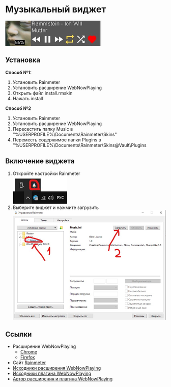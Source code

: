 # Музыкальный виджет
![alt text](https://github.com/Gleb-luitsko/WidgetMusicForRainmeter/blob/master/Images/screenshot1.jpg)
## Установка
**Способ №1:**
1. Установить Rainmeter
2. Установить расширение WebNowPlaying
3. Открыть файл install.rmskin
4. Нажать install

**Способ №2**
1. Установить Rainmeter
2. Установить расширение WebNowPlaying
2. Пересестить папку Music в "%USERPROFILE%\Documents\Rainmeter\Skins\"
3. Переместь содержимое папки Plugins в "%USERPROFILE%\Documents\Rainmeter\Skins\@Vault\Plugins

## Включение виджета
1. Откройте настройки Rainmeter<br />
![alt text](https://github.com/Gleb-luitsko/WidgetMusicForRainmeter/blob/master/Images/screenshot2.jpg)
2. Выберите виджет и нажмите загрузить <br />
![alt text](https://github.com/Gleb-luitsko/WidgetMusicForRainmeter/blob/master/Images/screenshot3.jpg)

## Ссылки
* Расширение WebNowPlaying
  * [Chrome](https://chrome.google.com/webstore/detail/webnowplaying-companion/jfakgfcdgpghbbefmdfjkbdlibjgnbli)
  * [Firefox](https://addons.mozilla.org/en-US/firefox/addon/webnowplaying-companion/)
* Сайт [Rainmeter](https://www.rainmeter.net/)
* [Исходники расширения WebNowPlaying](https://github.com/tjhrulz/WebNowPlaying-BrowserExtension)
* [Исходники плагина WebNowPlaying](https://github.com/tjhrulz/WebNowPlaying)
* [Автор расширения и плагина WebNowPlaying](https://github.com/tjhrulz)
